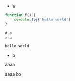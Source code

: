 - a
```js
function f() {
    console.log('hello world')
}

# a
> a
```

`hello world`

- b

aaaa

aaaa
bb